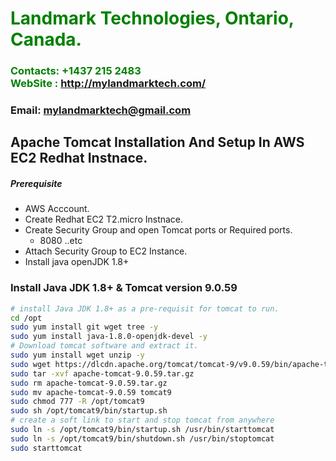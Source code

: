 #  **<span style="color:green">Landmark Technologies, Ontario, Canada.</span>**
### **<span style="color:green">Contacts: +1437 215 2483<br> WebSite : <http://mylandmarktech.com/></span>**
### **Email: mylandmarktech@gmail.com**



## Apache Tomcat Installation And Setup In AWS EC2 Redhat Instnace.
##### Prerequisite
+ AWS Acccount.
+ Create Redhat EC2 T2.micro Instnace.
+ Create Security Group and open Tomcat ports or Required ports.
   + 8080 ..etc
+ Attach Security Group to EC2 Instance.
+ Install java openJDK 1.8+

### Install Java JDK 1.8+ & Tomcat version 9.0.59

``` sh
# install Java JDK 1.8+ as a pre-requisit for tomcat to run.
cd /opt 
sudo yum install git wget tree -y
sudo yum install java-1.8.0-openjdk-devel -y
# Download tomcat software and extract it.
sudo yum install wget unzip -y
sudo wget https://dlcdn.apache.org/tomcat/tomcat-9/v9.0.59/bin/apache-tomcat-9.0.59.tar.gz
sudo tar -xvf apache-tomcat-9.0.59.tar.gz
sudo rm apache-tomcat-9.0.59.tar.gz
sudo mv apache-tomcat-9.0.59 tomcat9
sudo chmod 777 -R /opt/tomcat9
sudo sh /opt/tomcat9/bin/startup.sh
# create a soft link to start and stop tomcat from anywhere
sudo ln -s /opt/tomcat9/bin/startup.sh /usr/bin/starttomcat
sudo ln -s /opt/tomcat9/bin/shutdown.sh /usr/bin/stoptomcat
sudo starttomcat
```

